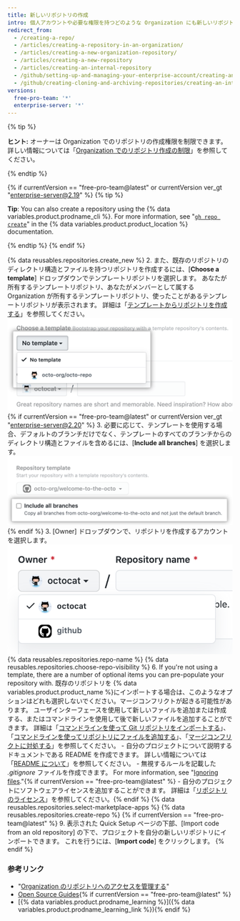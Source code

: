 ```yaml
---
title: 新しいリポジトリの作成
intro: 個人アカウントや必要な権限を持つどのような Organization にも新しいリポジトリを作成できます。
redirect_from:
  - /creating-a-repo/
  - /articles/creating-a-repository-in-an-organization/
  - /articles/creating-a-new-organization-repository/
  - /articles/creating-a-new-repository
  - /articles/creating-an-internal-repository
  - /github/setting-up-and-managing-your-enterprise-account/creating-an-internal-repository
  - /github/creating-cloning-and-archiving-repositories/creating-an-internal-repository
versions:
  free-pro-team: '*'
  enterprise-server: '*'
---
```


{% tip %}

**ヒント:** オーナーは Organization でのリポジトリの作成権限を制限できます。 詳しい情報については「[Organization でのリポジトリ作成の制限](/articles/restricting-repository-creation-in-your-organization)」を参照してください。

{% endtip %}

{% if currentVersion == "free-pro-team@latest" or currentVersion ver_gt "enterprise-server@2.19" %}
{% tip %}

**Tip**: You can also create a repository using the {% data variables.product.prodname_cli %}. For more information, see "[`gh repo create`](https://cli.github.com/manual/gh_repo_create)" in the {% data variables.product.product_location %} documentation.

{% endtip %}
{% endif %}

{% data reusables.repositories.create_new %}
2. また、既存のリポジトリのディレクトリ構造とファイルを持つリポジトリを作成するには、[**Choose a template**] ドロップダウンでテンプレートリポジトリを選択します。 あなたが所有するテンプレートリポジトリ、あなたがメンバーとして属する Organization が所有するテンプレートリポジトリ、使ったことがあるテンプレートリポジトリが表示されます。 詳細は「[テンプレートからリポジトリを作成する](/articles/creating-a-repository-from-a-template)」を参照してください。 ![Template drop-down menu](/assets/images/help/repository/template-drop-down.png){% if currentVersion == "free-pro-team@latest" or currentVersion ver_gt "enterprise-server@2.20" %}
3. 必要に応じて、テンプレートを使用する場合、デフォルトのブランチだけでなく、テンプレートのすべてのブランチからのディレクトリ構造とファイルを含めるには、[**Include all branches**] を選択します。 ![Include all branches checkbox](/assets/images/help/repository/include-all-branches.png){% endif %}
3. [Owner] ドロップダウンで、リポジトリを作成するアカウントを選択します。 ![[Owner] ドロップダウンメニュー](/assets/images/help/repository/create-repository-owner.png)
{% data reusables.repositories.repo-name %}
{% data reusables.repositories.choose-repo-visibility %}
6. If you're not using a template, there are a number of optional items you can pre-populate your repository with. 既存のリポジトリを {% data variables.product.product_name %}にインポートする場合は、このようなオプションはどれも選択しないでください。マージコンフリクトが起きる可能性があります。 ユーザインターフェースを使用して新しいファイルを追加または作成する、またはコマンドラインを使用して後で新しいファイルを追加することができます。 詳細は「[コマンドラインを使って Git リポジトリをインポートする](/articles/importing-a-git-repository-using-the-command-line/)」、「[コマンドラインを使ってリポジトリにファイルを追加する](/articles/adding-a-file-to-a-repository-using-the-command-line)」、「[マージコンフリクトに対処する](/articles/addressing-merge-conflicts/)」を参照してください。
    - 自分のプロジェクトについて説明するドキュメントである README を作成できます。 詳しい情報については「[README について](/articles/about-readmes/)」を参照してください。
    - 無視するルールを記載した *.gitignore* ファイルを作成できます。 For more information, see "[Ignoring files](/articles/ignoring-files)."{% if currentVersion == "free-pro-team@latest" %}
    - 自分のプロジェクトにソフトウェアライセンスを追加することができます。 詳細は「[リポジトリのライセンス](/articles/licensing-a-repository)」を参照してください。{% endif %}
{% data reusables.repositories.select-marketplace-apps %}
{% data reusables.repositories.create-repo %}
{% if currentVersion == "free-pro-team@latest" %}
9. 表示された Quick Setup ページの下部、[Import code from an old repository] の下で、プロジェクトを自分の新しいリポジトリにインポートできます。 これを行うには、[**Import code**] をクリックします。
{% endif %}

### 参考リンク

- "[Organization のリポジトリへのアクセスを管理する](/articles/managing-access-to-your-organization-s-repositories)"
- [Open Source Guides](https://opensource.guide/){% if currentVersion == "free-pro-team@latest" %}
- [{% data variables.product.prodname_learning %}]({% data variables.product.prodname_learning_link %}){% endif %}
